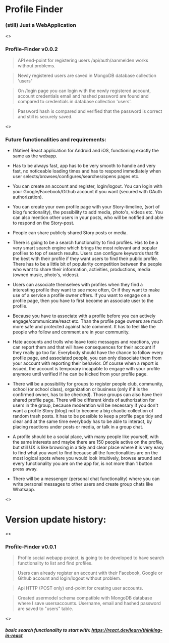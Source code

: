 # Profile Finder 

### (still) Just a WebApplication
<>
### Profile-Finder v0.0.2  
  
> API end-point for registering users /api/auth/aanmelden works without problems.  
  
> Newly registered users are saved in MongoDB database collection 'users'  
  
> On /login page you can login with the newly registered account, account credentials email and hashed password are found and compared to credentials in database collection 'users'.  
  
>Password hash is compared and verified that the password is correct and still is securely saved.  

<>
###  Future functionalities and requirements:
- (Native) React application for Android and iOS, functioning exactly the same as the webapp.

- Has to be always fast, app has to be very smooth to handle and very fast, no noticeable loading times and has to respond immediately when user selects/browses/configures/searches/opens pages etc.

- You can create an account and register, login/logout. You can login with your Google/Facebook/Github account if you want (secured with OAuth authorization).
  
- You can create your own profile page with your Story-timeline, (sort of blog functionality), the possibility to add media, photo's, videos etc. You can also mention other users in your posts, who will be notified and able to respond on the Story-post. 

- People can share publicly shared Story posts or media.
  
- There is going to be a search functionality to find profiles. Has to be a very smart search engine which brings the most relevant and popular profiles to top of search results. Users can configure keywords that fit the best with their profile if they want users to find their public profile. There has to be a little bit of popularity competition between the people who want to share their information, activities, productions, media (owned music, photo's, videos). 

- Users can associate themselves with profiles when they find a interesting profile they want to see more often, Or if they want to make use of a service a profile owner offers. If you want to engage on a profile page, then you have to first become an associate user to the profile. 

- Because you have to associate with a profile before you can actively engage/communicate/react etc. Than the profile page owners are much more safe and protected against hate comment. It has to feel like the people who follow and comment are in your community. 

- Hate accounts and trolls who leave toxic messages and reactions, you can report them and that will have consequences for their account if they really go too far. Everybody should have the chance to follow every profile page, and associated people, you can only dissociate them from your account with reporting their behavior. Of course when a report is issued, the account is temporary incapable to engage with your profile anymore until verified if he can be kicked from your profile page.

- There will be a possibility for groups to register people club, community, school (or school class), organization or business (only if it is the confirmed owner, has to be checked). Those groups can also have their shared profile page.
There will be different kinds of authorization for users in the group, because moderation will be necessary if you don't want a profile Story (blog) not to become a big chaotic collection of random trash posts. It has to be possible to keep a profile page tidy and clear and at the same time everybody has to be able to interact, by placing reactions under posts or media, or talk in a group chat. 

- A profile should be a social place, with many people like yourself, with the same interests and maybe there are 150 people active on the profile, but still UX is like browsing in a tidy and clear place where it is very easy to find what you want to find because all the functionalities are on the most logical spots where you would look intuitively, browse around and every functionality you are on the app for, is not more than 1 button press away.

- There will be a messenger (personal chat functionality) where you can write personal messages to other users and create group chats like Whatsapp.

<>

# Version update history:
<>
### Profile-Finder v0.0.1

> Profile social webapp project, is going to be developed to have search functionality to list and find profiles.   
  
> Users can already register an account with their Facebook, Google or Github account and login/logout without problem.     
  
> Api HTTP (POST only) end-point for creating user accounts.  
   
> Created usermodel schema compatible with MongoDB database where I save usersaccounts. Username, email and hashed password are saved to "users" table.  

<>
  
##### **basic search functionality to start with**: https://react.dev/learn/thinking-in-react  